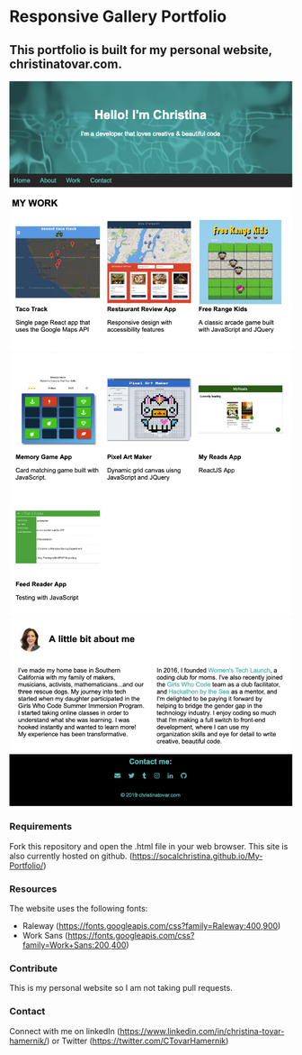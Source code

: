 # Responsive Gallery Portfolio

## This portfolio is built for my personal website, christinatovar.com.
![Top of page](screenshot-1.png)
![Middle of page](screenshot-2.png)
![Bottom of page](screenshot-3.png)

### Requirements
Fork this repository and open the .html file in your web browser.
This site is also currently hosted on github. (https://socalchristina.github.io/My-Portfolio/)  

### Resources
The website uses the following fonts:
   * Raleway (https://fonts.googleapis.com/css?family=Raleway:400,900)
   * Work Sans (https://fonts.googleapis.com/css?family=Work+Sans:200,400)

### Contribute
This is my personal website so I am not taking pull requests.

### Contact
Connect with me on linkedIn (https://www.linkedin.com/in/christina-tovar-hamernik/)
or Twitter (https://twitter.com/CTovarHamernik)
